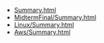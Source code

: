 * [Summary.html](Summary.html)
* [MidtermFinal/Summary.html](MidtermFinal/Summary.html)
* [Linux/Summary.html](Linux/Summary.html)
* [Aws/Summary.html](Aws/Summary.html)